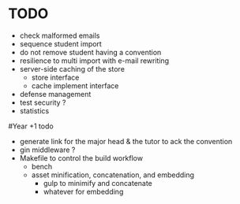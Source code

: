 # TODO
- check malformed emails
- sequence student import
- do not remove student having a convention	
- resilience to multi import with e-mail rewriting
- server-side caching of the store
	- store interface
	- cache implement interface
- defense management
- test security ?
- statistics



#Year +1 todo
- generate link for the major head & the tutor to ack the convention
- gin middleware ?
- Makefile to control the build workflow		
	- bench	
	- asset minification, concatenation, and embedding
		- gulp to minimify and concatenate
		- whatever for embedding

